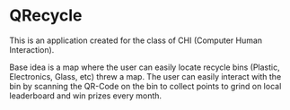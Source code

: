 # QRecycle


This is an application created for the class of CHI (Computer Human Interaction).

Base idea is a map where the user can easily locate recycle bins (Plastic, Electronics, Glass, etc) threw a map. The user can easily interact with the bin by scanning the QR-Code on the bin to collect points to grind on local leaderboard and win prizes every month.

